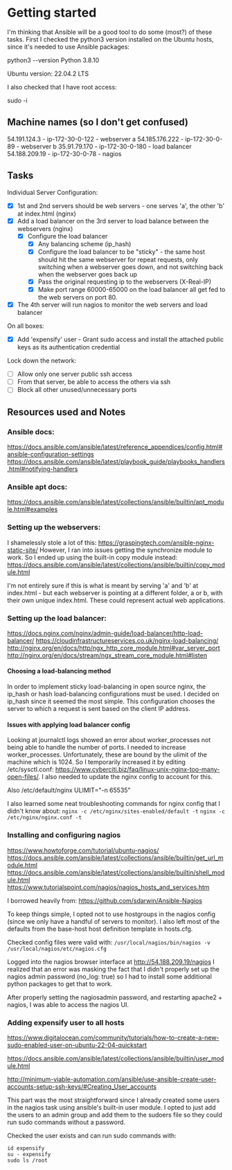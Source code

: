 # Getting started

I'm thinking that Ansible will be a good tool to do some (most?) of these tasks.  First I checked the python3 version installed on the Ubuntu hosts, since it's needed to use Ansible packages:

python3 --version
Python 3.8.10

Ubuntu version: 22.04.2 LTS

I also checked that I have root access:

sudo -i

## Machine names (so I don't get confused)
54.191.124.3 - ip-172-30-0-122 - webserver a
54.185.176.222 - ip-172-30-0-89 - webserver b
35.91.79.170 - ip-172-30-0-180 - load balancer
54.188.209.19 - ip-172-30-0-78 - nagios

## Tasks

Individual Server Configuration:
- [X] 1st and 2nd servers should be web servers - one serves 'a', the other 'b' at index.html (nginx)
- [X] Add a load balancer on the 3rd server to load balance between the webservers (nginx)
    - [X] Configure the load balancer
        - [X] Any balancing scheme (ip_hash)
        - [X] Configure the load balancer to be "sticky" - the same host should hit the same webserver for repeat requests, only switching when a webserver goes down, and not switching back when the webserver goes back up
        - [X] Pass the original requesting ip to the webservers (X-Real-IP)
        - [X] Make port range 60000-65000 on the load balancer all get fed to the web servers on port 80.
- [X] The 4th server will run nagios to monitor the web servers and load balancer

On all boxes:
- [X] Add 'expensify' user
      - Grant sudo access and install the attached public keys as its authentication credential

Lock down the network:
  - [ ] Allow only one server public ssh access
  - [ ] From that server, be able to access the others via ssh
  - [ ] Block all other unused/unnecessary ports

## Resources used and Notes
### Ansible docs:
https://docs.ansible.com/ansible/latest/reference_appendices/config.html#ansible-configuration-settings
https://docs.ansible.com/ansible/latest/playbook_guide/playbooks_handlers.html#notifying-handlers

### Ansible apt docs:
https://docs.ansible.com/ansible/latest/collections/ansible/builtin/apt_module.html#examples

### Setting up the webservers:
I shamelessly stole a lot of this: https://graspingtech.com/ansible-nginx-static-site/
However, I ran into issues getting the synchronize module to work.  So I ended up using the built-in copy module instead: https://docs.ansible.com/ansible/latest/collections/ansible/builtin/copy_module.html

I'm not entirely sure if this is what is meant by serving 'a' and 'b' at index.html - but each webserver is pointing at a different folder, a or b, with their own unique index.html.  These could represent actual web applications.

### Setting up the load balancer:
https://docs.nginx.com/nginx/admin-guide/load-balancer/http-load-balancer/
https://cloudinfrastructureservices.co.uk/nginx-load-balancing/
http://nginx.org/en/docs/http/ngx_http_core_module.html#var_server_port
http://nginx.org/en/docs/stream/ngx_stream_core_module.html#listen

#### Choosing a load-balancing method
In order to implement sticky load-balancing in open source nginx, the ip_hash or hash load-balancing configurations must be used.  I decided on ip_hash since it seemed the most simple. This configuration chooses the server to which a request is sent based on the client IP address.

#### Issues with applying load balancer config
Looking at journalctl logs showed an error about worker_processes not being able to handle the number of ports.  I needed to increase worker_processes.  Unfortunately, these are bound by the ulimit of the machine which is 1024.  So I temporarily increased it by editing /etc/sysctl.conf:
https://www.cyberciti.biz/faq/linux-unix-nginx-too-many-open-files/.  I also needed to update the nginx config to account for this.

Also /etc/default/nginx ULIMIT="-n 65535"

I also learned some neat troubleshooting commands for nginx config that I didn't know about:
`nginx -c /etc/nginx/sites-enabled/default -t`
`nginx -c /etc/nginx/nginx.conf -t`

### Installing and configuring nagios
https://www.howtoforge.com/tutorial/ubuntu-nagios/ 
https://docs.ansible.com/ansible/latest/collections/ansible/builtin/get_url_module.html
https://docs.ansible.com/ansible/latest/collections/ansible/builtin/shell_module.html
https://www.tutorialspoint.com/nagios/nagios_hosts_and_services.htm

I borrowed heavily from: https://github.com/sdarwin/Ansible-Nagios 

To keep things simple, I opted not to use hostgroups in the nagios config (since we only have a handful of servers to monitor).  I also left most of the defaults from the base-host host definition template in hosts.cfg.

Checked config files were valid with:
`/usr/local/nagios/bin/nagios -v /usr/local/nagios/etc/nagios.cfg`

Logged into the nagios browser interface at http://54.188.209.19/nagios
I realized that an error was masking the fact that I didn't properly set up the nagios admin password (no_log: true) so I had to install some additional python packages to get that to work.

After properly setting the nagiosadmin password, and restarting apache2 + nagios, I was able to access the nagios UI.

### Adding expensify user to all hosts
https://www.digitalocean.com/community/tutorials/how-to-create-a-new-sudo-enabled-user-on-ubuntu-22-04-quickstart

https://docs.ansible.com/ansible/latest/collections/ansible/builtin/user_module.html

http://minimum-viable-automation.com/ansible/use-ansible-create-user-accounts-setup-ssh-keys/#Creating_User_accounts

This part was the most straightforward since I already created some users in the nagios task using ansible's built-in user module. I opted to just add the users to an admin group and add them to the sudoers file so they could run sudo commands without a password.

Checked the user exists and can run sudo commands with:
```
id expensify
su - expensify
sudo ls /root
```
